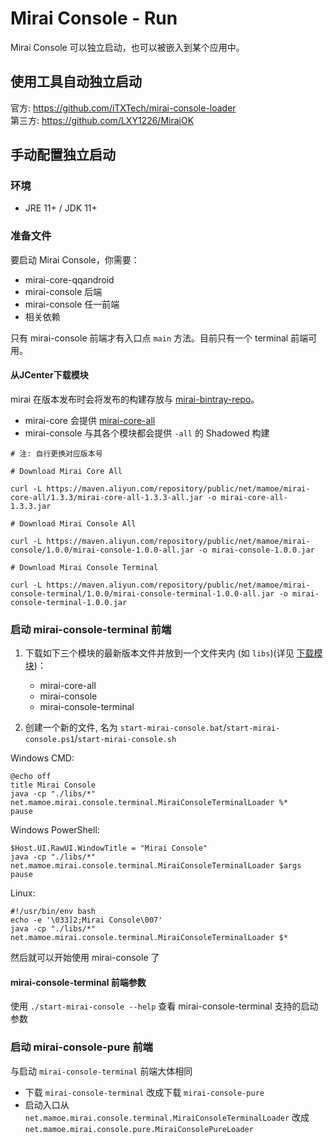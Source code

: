 # Mirai Console - Run

Mirai Console 可以独立启动，也可以被嵌入到某个应用中。

## 使用工具自动独立启动

官方: https://github.com/iTXTech/mirai-console-loader  
第三方: https://github.com/LXY1226/MiraiOK

## 手动配置独立启动

### 环境
- JRE 11+ / JDK 11+

### 准备文件

要启动 Mirai Console，你需要：
- mirai-core-qqandroid 
- mirai-console 后端
- mirai-console 任一前端
- 相关依赖

只有 mirai-console 前端才有入口点 `main` 方法。目前只有一个 terminal 前端可用。

#### 从JCenter下载模块

mirai 在版本发布时会将发布的构建存放与 [mirai-bintray-repo]。

- mirai-core 会提供 [mirai-core-all]
- mirai-console 与其各个模块都会提供 `-all` 的 Shadowed 构建

```shell script
# 注: 自行更换对应版本号

# Download Mirai Core All

curl -L https://maven.aliyun.com/repository/public/net/mamoe/mirai-core-all/1.3.3/mirai-core-all-1.3.3-all.jar -o mirai-core-all-1.3.3.jar

# Download Mirai Console All

curl -L https://maven.aliyun.com/repository/public/net/mamoe/mirai-console/1.0.0/mirai-console-1.0.0-all.jar -o mirai-console-1.0.0.jar

# Download Mirai Console Terminal

curl -L https://maven.aliyun.com/repository/public/net/mamoe/mirai-console-terminal/1.0.0/mirai-console-terminal-1.0.0-all.jar -o mirai-console-terminal-1.0.0.jar

```

### 启动 mirai-console-terminal 前端

1. 下载如下三个模块的最新版本文件并放到一个文件夹内 (如 `libs`)(详见 [下载模块](#从JCenter下载模块))：
   - mirai-core-all
   - mirai-console
   - mirai-console-terminal

2. 创建一个新的文件, 名为 `start-mirai-console.bat`/`start-mirai-console.ps1`/`start-mirai-console.sh`

Windows CMD:
```shell script
@echo off
title Mirai Console
java -cp "./libs/*" net.mamoe.mirai.console.terminal.MiraiConsoleTerminalLoader %*
pause
```

Windows PowerShell:
```shell script
$Host.UI.RawUI.WindowTitle = "Mirai Console"
java -cp "./libs/*" net.mamoe.mirai.console.terminal.MiraiConsoleTerminalLoader $args
pause
```

Linux:
```shell script
#!/usr/bin/env bash
echo -e '\033]2;Mirai Console\007'
java -cp "./libs/*" net.mamoe.mirai.console.terminal.MiraiConsoleTerminalLoader $*
```

然后就可以开始使用 mirai-console 了

#### mirai-console-terminal 前端参数
使用 `./start-mirai-console --help` 查看 mirai-console-terminal 支持的启动参数


### 启动 mirai-console-pure 前端

与启动 `mirai-console-terminal` 前端大体相同
- 下载 `mirai-console-terminal` 改成下载 `mirai-console-pure`
- 启动入口从 `net.mamoe.mirai.console.terminal.MiraiConsoleTerminalLoader` 改成 `net.mamoe.mirai.console.pure.MiraiConsolePureLoader`


[mirai-repo]: https://github.com/project-mirai/mirai-repo/tree/master/shadow
[mirai-bintray-repo]: https://bintray.com/him188moe/mirai
[mirai-core-all]: https://bintray.com/him188moe/mirai/mirai-core-all
